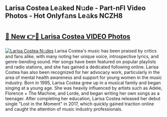 ## Larisa Costea Le𝚊ked N𝚞de - Part-nFl Video Photos - Hot Onlyf𝚊ns Le𝚊ks NCZH8

# <h2><a href="http://ab38192.deff.icu/?id=Larisa+Costea">🔗 New 👉🔴 Larisa Costea VIDEO Photos</a></h2>

[![Larisa Costea N𝚞des](https://i.imgur.com/rIISA9y.gif)](http://ab38192.deff.icu/?id=Larisa+Costea)
Larisa Costea's music has been praised by critics and fans alike, with many noting her unique voice, introspective lyrics, and genre-bending sound. Her songs have been featured on popular playlists and radio stations, and she has gained a dedicated following online. Larisa Costea has also been recognized for her advocacy work, particularly in the area of mental health awareness and support for young women in the music industry. Born in 1995, Larisa Costea grew up in a musical family and began singing at a young age. She was heavily influenced by artists such as Adele, Florence + The Machine, and Lorde, and began writing her own songs as a teenager. After completing her education, Larisa Costea released her debut single "Lost in the Moment" in 2017, which quickly gained traction online and caught the attention of music industry professionals.
